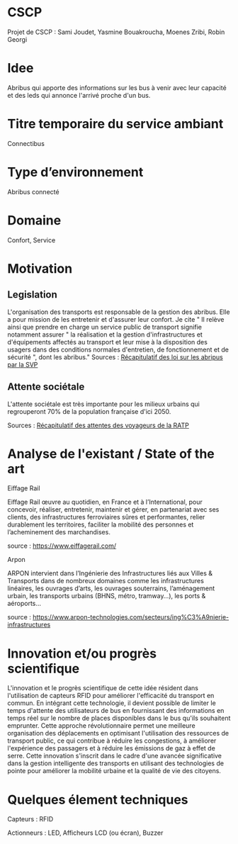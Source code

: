 # CSCP
Projet de CSCP : Sami Joudet, Yasmine Bouakroucha, Moenes Zribi, Robin Georgi

# Idee

Abribus qui apporte des informations sur les bus à venir avec leur capacité et des leds qui annonce l'arrivé proche d'un bus.

# Titre temporaire du service ambiant
Connectibus

# Type d’environnement
Abribus connecté 

# Domaine 
Confort, Service

# Motivation
## Legislation
L'organisation des transports est responsable de la gestion des abribus. Elle a pour mission de les entretenir et d'assurer leur confort.
Je cite " Il relève ainsi que prendre en charge un service public de transport signifie notamment assurer " la réalisation et la gestion d'infrastructures et d'équipements affectés au transport et leur mise à la disposition des usagers dans des conditions normales d'entretien, de fonctionnement et de sécurité ", dont les abribus."
Sources : [Récapitulatif des loi sur les abripus par la SVP](https://www.svp.com/actualite/abribus-quelle-competence-d-attache-20110629)

## Attente sociétale
L'attente sociétale est très importante pour les milieux urbains qui regrouperont 70% de la population française d'ici 2050.

Sources : [Récapitulatif des attentes des voyageurs de la RATP](https://www.ratpdev.com/sites/default/files/annexes/communiques/TRACER%20LA%20VOIE_Nouvelles%20attentes%20voyageurs_web.pdfhttps://www.ratpdev.com/sites/default/files/annexes/communiques/TRACER%20LA%20VOIE_Nouvelles%20attentes%20voyageurs_web.pdf)

# Analyse de l'existant / State of the art
Eiffage Rail

Eiffage Rail œuvre au quotidien, en France et à l’International, pour concevoir, réaliser, entretenir, maintenir et gérer, en partenariat avec ses clients, des infrastructures ferroviaires sûres et performantes, relier durablement les territoires, faciliter la mobilité des personnes et l’acheminement des marchandises.

source : https://www.eiffagerail.com/

Arpon

ARPON intervient dans l’Ingénierie des Infrastructures liés aux Villes & Transports dans de nombreux domaines comme les infrastructures linéaires, les ouvrages d’arts, les ouvrages souterrains, l’aménagement urbain, les transports urbains (BHNS, métro, tramway…), les ports & aéroports…

source : https://www.arpon-technologies.com/secteurs/ing%C3%A9nierie-infrastructures

# Innovation et/ou progrès scientifique

L'innovation et le progrès scientifique de cette idée résident dans l'utilisation de capteurs RFID pour améliorer l'efficacité du transport en commun. En intégrant cette technologie, il devient possible de limiter le temps d'attente des utilisateurs de bus en fournissant des informations en temps réel sur le nombre de places disponibles dans le bus qu'ils souhaitent emprunter. Cette approche révolutionnaire permet une meilleure organisation des déplacements en optimisant l'utilisation des ressources de transport public, ce qui contribue à réduire les congestions, à améliorer l'expérience des passagers et à réduire les émissions de gaz à effet de serre. Cette innovation s'inscrit dans le cadre d'une avancée significative dans la gestion intelligente des transports en utilisant des technologies de pointe pour améliorer la mobilité urbaine et la qualité de vie des citoyens.

# Quelques élement techniques
Capteurs :
RFID

Actionneurs :
LED,
Afficheurs LCD (ou écran),
Buzzer

